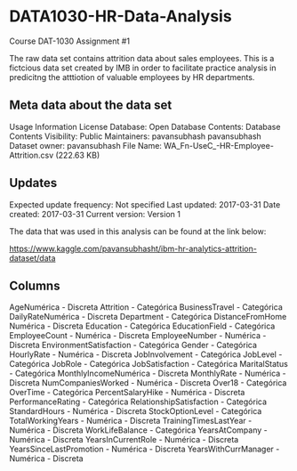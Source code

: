 
# DATA1030-HR-Data-Analysis
Course DAT-1030 Assignment #1

The raw data set contains attrition data about sales employees. This is a fictcious data set created by IMB in order to facilitate practice analysis in predicitng the atttiotion of valuable employees by HR departments.

Meta data about the data set
----------------------------
Usage Information
License Database:   Open Database 
Contents:           Database Contents
Visibility:         Public
Maintainers:        pavansubhash pavansubhash
Dataset owner:      pavansubhash
File Name:          WA_Fn-UseC_-HR-Employee-Attrition.csv (222.63 KB)

Updates 
-------
Expected update frequency:  Not specified
Last updated:               2017-03-31
Date created:               2017-03-31
Current version:            Version 1

The data that was used in this analysis can be found at the link below:

https://www.kaggle.com/pavansubhasht/ibm-hr-analytics-attrition-dataset/data

Columns
-------
AgeNumérica - Discreta
Attrition - Categórica
BusinessTravel - Categórica
DailyRateNumérica - Discreta
Department - Categórica
DistanceFromHome Numérica - Discreta
Education - Categórica
EducationField - Categórica
EmployeeCount - Numérica - Discreta
EmployeeNumber - Numérica - Discreta
EnvironmentSatisfaction - Categórica
Gender - Categórica
HourlyRate - Numérica - Discreta
JobInvolvement - Categórica
JobLevel - Categórica
JobRole - Categórica
JobSatisfaction - Categórica
MaritalStatus - Categórica
MonthlyIncomeNumérica - Discreta
MonthlyRate - Numérica - Discreta
NumCompaniesWorked - Numérica - Discreta
Over18 - Categórica
OverTime - Categórica
PercentSalaryHike - Numérica - Discreta
PerformanceRating - Categórica
RelationshipSatisfaction - Categórica
StandardHours - Numérica - Discreta
StockOptionLevel - Categórica
TotalWorkingYears - Numérica - Discreta
TrainingTimesLastYear - Numérica - Discreta
WorkLifeBalance - Categórica
YearsAtCompany - Numérica - Discreta
YearsInCurrentRole - Numérica - Discreta
YearsSinceLastPromotion - Numérica - Discreta
YearsWithCurrManager - Numérica - Discreta
